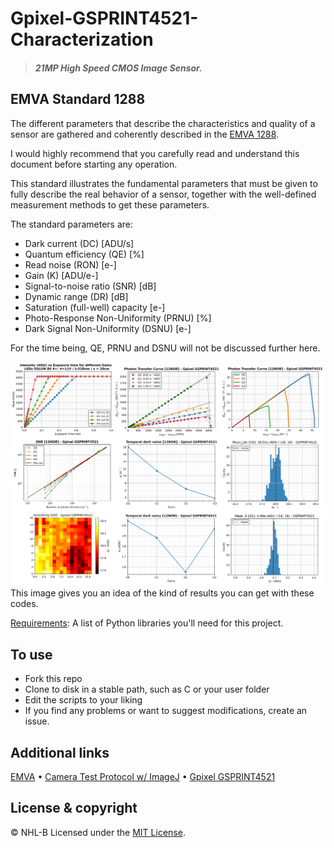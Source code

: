 # Gpixel-GSPRINT4521-Characterization
> #### *21MP High Speed CMOS Image Sensor.*

## EMVA Standard 1288

The different parameters that describe the characteristics and quality of a sensor are gathered and coherently described in the [EMVA 1288](https://www.emva.org/standards-technology/emva-1288/). 

I would highly recommend that you carefully read and understand this document before starting any operation.

This standard illustrates the fundamental parameters that must be given to fully describe the real behavior of a sensor, together with the well-defined measurement methods to get these parameters. 

The standard parameters are:
- Dark current (DC) [ADU/s]
- Quantum efficiency (QE) [%]
- Read noise (RON) [e-]
- Gain (K) [ADU/e-]
- Signal-to-noise ratio (SNR) [dB]
- Dynamic range (DR) [dB]
- Saturation (full-well) capacity [e-] 
- Photo-Response Non-Uniformity (PRNU) [%]
- Dark Signal Non-Uniformity (DSNU) [e-] 

For the time being, QE, PRNU and DSNU will not be discussed further here. 

![Plots](https://github.com/NHL-B/Gpixel-GSPRINT4521-Characterization/blob/main/doc/images/plots.png)
This image gives you an idea of the kind of results you can get with these codes.

[Requirements](requirements.txt): A list of Python libraries you'll need for this project.

## To use
- Fork this repo
- Clone to disk in a stable path, such as C or your user folder
- Edit the scripts to your liking
- If you find any problems or want to suggest modifications, create an issue.

## Additional links

[EMVA](https://www.emva.org/ "EMVA - European Machine Vision Association") • [Camera Test Protocol w/ ImageJ](https://www.photometrics.com/wp-content/uploads/2019/10/Technical-Notes-Camera-Test-Protocol-November-2019.pdf "Camera Test Protocol") • [Gpixel GSPRINT4521](https://www.gpixel.com/products/area-scan-en/sprint/gsprint4521/ "Gpixel - GSPRINT4521")

## License & copyright
© NHL-B
Licensed under the [MIT License](LICENSE).
